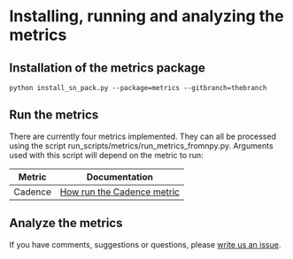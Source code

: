 # Installing, running and analyzing the metrics

## Installation of the metrics package

```
python install_sn_pack.py --package=metrics --gitbranch=thebranch
```

## Run the metrics

There are currently four metrics implemented. They can all be processed using the script run_scripts/metrics/run_metrics_fromnpy.py. Arguments used with this script will depend on the metric to run:

| Metric| Documentation|
|----|----|
| Cadence | [How run the Cadence metric](docs/Metrics/Cadence.md) |

## Analyze the metrics


If you have comments, suggestions or questions, please [write us an issue](https://github.com/LSSTDESC/sn_pipe/issues).


